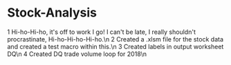 # Stock-Analysis

1 Hi-ho-Hi-ho, it's off to work I go! I can't be late, I really shouldn't procrastinate, Hi-ho-Hi-ho-Hi-ho.\n
2 Created a .xlsm file for the stock data and created a test macro within this.\n
3 Created labels in output worksheet DQ\n
4 Created DQ trade volume loop for 2018\n
